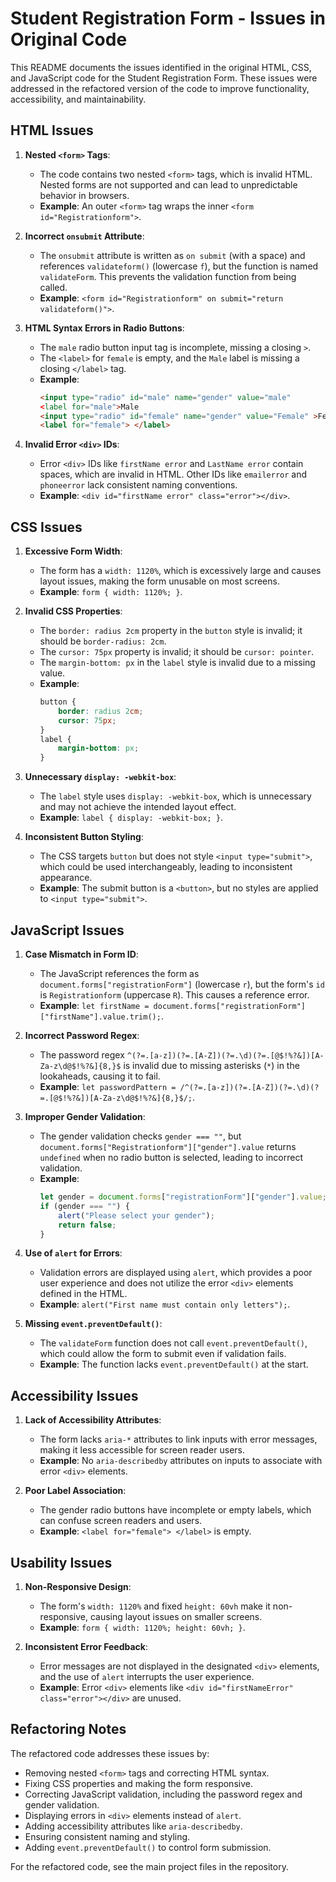 # Student Registration Form - Issues in Original Code

This README documents the issues identified in the original HTML, CSS, and JavaScript code for the Student Registration Form. These issues were addressed in the refactored version of the code to improve functionality, accessibility, and maintainability.

## HTML Issues

1. **Nested `<form>` Tags**:
   - The code contains two nested `<form>` tags, which is invalid HTML. Nested forms are not supported and can lead to unpredictable behavior in browsers.
   - **Example**: An outer `<form>` tag wraps the inner `<form id="Registrationform">`.

2. **Incorrect `onsubmit` Attribute**:
   - The `onsubmit` attribute is written as `on submit` (with a space) and references `validateform()` (lowercase `f`), but the function is named `validateForm`. This prevents the validation function from being called.
   - **Example**: `<form id="Registrationform" on submit="return validateform()">`.

3. **HTML Syntax Errors in Radio Buttons**:
   - The `male` radio button input tag is incomplete, missing a closing `>`.
   - The `<label>` for `female` is empty, and the `Male` label is missing a closing `</label>` tag.
   - **Example**: 
     ```html
     <input type="radio" id="male" name="gender" value="male"
     <label for="male">Male
     <input type="radio" id="female" name="gender" value="Female" >Female
     <label for="female"> </label>
     ```

4. **Invalid Error `<div>` IDs**:
   - Error `<div>` IDs like `firstName error` and `LastName error` contain spaces, which are invalid in HTML. Other IDs like `emailerror` and `phoneerror` lack consistent naming conventions.
   - **Example**: `<div id="firstName error" class="error"></div>`.

## CSS Issues

1. **Excessive Form Width**:
   - The form has a `width: 1120%`, which is excessively large and causes layout issues, making the form unusable on most screens.
   - **Example**: `form { width: 1120%; }`.

2. **Invalid CSS Properties**:
   - The `border: radius 2cm` property in the `button` style is invalid; it should be `border-radius: 2cm`.
   - The `cursor: 75px` property is invalid; it should be `cursor: pointer`.
   - The `margin-bottom: px` in the `label` style is invalid due to a missing value.
   - **Example**: 
     ```css
     button {
         border: radius 2cm;
         cursor: 75px;
     }
     label {
         margin-bottom: px;
     }
     ```

3. **Unnecessary `display: -webkit-box`**:
   - The `label` style uses `display: -webkit-box`, which is unnecessary and may not achieve the intended layout effect.
   - **Example**: `label { display: -webkit-box; }`.

4. **Inconsistent Button Styling**:
   - The CSS targets `button` but does not style `<input type="submit">`, which could be used interchangeably, leading to inconsistent appearance.
   - **Example**: The submit button is a `<button>`, but no styles are applied to `<input type="submit">`.

## JavaScript Issues

1. **Case Mismatch in Form ID**:
   - The JavaScript references the form as `document.forms["registrationForm"]` (lowercase `r`), but the form's `id` is `Registrationform` (uppercase `R`). This causes a reference error.
   - **Example**: `let firstName = document.forms["registrationForm"]["firstName"].value.trim();`.

2. **Incorrect Password Regex**:
   - The password regex `^(?=.[a-z])(?=.[A-Z])(?=.\d)(?=.[@$!%?&])[A-Za-z\d@$!%?&]{8,}$` is invalid due to missing asterisks (`*`) in the lookaheads, causing it to fail.
   - **Example**: `let passwordPattern = /^(?=.[a-z])(?=.[A-Z])(?=.\d)(?=.[@$!%?&])[A-Za-z\d@$!%?&]{8,}$/;`.

3. **Improper Gender Validation**:
   - The gender validation checks `gender === ""`, but `document.forms["Registrationform"]["gender"].value` returns `undefined` when no radio button is selected, leading to incorrect validation.
   - **Example**: 
     ```javascript
     let gender = document.forms["registrationForm"]["gender"].value;
     if (gender === "") {
         alert("Please select your gender");
         return false;
     }
     ```

4. **Use of `alert` for Errors**:
   - Validation errors are displayed using `alert`, which provides a poor user experience and does not utilize the error `<div>` elements defined in the HTML.
   - **Example**: `alert("First name must contain only letters");`.

5. **Missing `event.preventDefault()`**:
   - The `validateForm` function does not call `event.preventDefault()`, which could allow the form to submit even if validation fails.
   - **Example**: The function lacks `event.preventDefault()` at the start.

## Accessibility Issues

1. **Lack of Accessibility Attributes**:
   - The form lacks `aria-*` attributes to link inputs with error messages, making it less accessible for screen reader users.
   - **Example**: No `aria-describedby` attributes on inputs to associate with error `<div>` elements.

2. **Poor Label Association**:
   - The gender radio buttons have incomplete or empty labels, which can confuse screen readers and users.
   - **Example**: `<label for="female"> </label>` is empty.

## Usability Issues

1. **Non-Responsive Design**:
   - The form's `width: 1120%` and fixed `height: 60vh` make it non-responsive, causing layout issues on smaller screens.
   - **Example**: `form { width: 1120%; height: 60vh; }`.

2. **Inconsistent Error Feedback**:
   - Error messages are not displayed in the designated `<div>` elements, and the use of `alert` interrupts the user experience.
   - **Example**: Error `<div>` elements like `<div id="firstNameError" class="error"></div>` are unused.

## Refactoring Notes

The refactored code addresses these issues by:
- Removing nested `<form>` tags and correcting HTML syntax.
- Fixing CSS properties and making the form responsive.
- Correcting JavaScript validation, including the password regex and gender validation.
- Displaying errors in `<div>` elements instead of `alert`.
- Adding accessibility attributes like `aria-describedby`.
- Ensuring consistent naming and styling.
- Adding `event.preventDefault()` to control form submission.

For the refactored code, see the main project files in the repository.